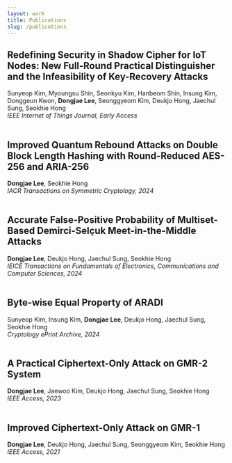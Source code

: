 ```yaml
---
layout: work
title: Publications
slug: /publications
---
```


## **Redefining Security in Shadow Cipher for IoT Nodes: New Full-Round Practical Distinguisher and the Infeasibility of Key-Recovery Attacks**
Sunyeop Kim, Myoungsu Shin, Seonkyu Kim, Hanbeom Shin, Insung Kim, Donggeun Kwon, **Dongjae Lee**, Seonggyeom Kim, Deukjo Hong, Jaechul Sung, Seokhie Hong  
*IEEE Internet of Things Journal, Early Access*  
<br />

## **Improved Quantum Rebound Attacks on Double Block Length Hashing with Round-Reduced AES-256 and ARIA-256**
**Dongjae Lee**, Seokhie Hong  
*IACR Transactions on Symmetric Cryptology, 2024*  
<br /> 

## **Accurate False-Positive Probability of Multiset-Based Demirci-Selçuk Meet-in-the-Middle Attacks**
**Dongjae Lee**, Deukjo Hong, Jaechul Sung, Seokhie Hong  
*IEICE Transactions on Fundamentals of Electronics, Communications and Computer Sciences, 2024*  
<br />

## **Byte-wise Equal Property of ARADI**
Sunyeop Kim, Insung Kim, **Dongjae Lee**, Deukjo Hong, Jaechul Sung, Seokhie Hong  
*Cryptology ePrint Archive, 2024*  
<br />

## **A Practical Ciphertext-Only Attack on GMR-2 System**
**Dongjae Lee**, Jaewoo Kim, Deukjo Hong, Jaechul Sung, Seokhie Hong  
*IEEE Access, 2023*  
<br />

## **Improved Ciphertext-Only Attack on GMR-1**
**Dongjae Lee**, Deukjo Hong, Jaechul Sung, Seonggyeom Kim, Seokhie Hong  
*IEEE Access, 2021*  